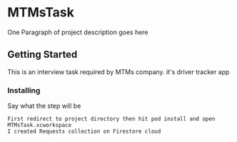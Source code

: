 # MTMsTask

One Paragraph of project description goes here

## Getting Started

This is an interview task required by MTMs company.
it's driver tracker app

### Installing

Say what the step will be

```
First redirect to project directory then hit pod install and open MTMsTask.xcworkspace
I created Requests collection on Firestore cloud

```
